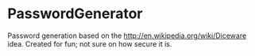 # PasswordGenerator

Password generation based on the http://en.wikipedia.org/wiki/Diceware idea. Created for fun; not sure on how secure it is.
